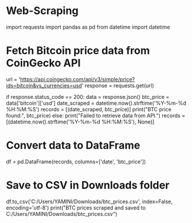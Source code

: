 # Web-Scraping
import requests
import pandas as pd
from datetime import datetime

# Fetch Bitcoin price data from CoinGecko API
url = 'https://api.coingecko.com/api/v3/simple/price?ids=bitcoin&vs_currencies=usd'
response = requests.get(url)

if response.status_code == 200:
    data = response.json()
    btc_price = data['bitcoin']['usd']
    date_scraped = datetime.now().strftime('%Y-%m-%d %H:%M:%S')
    records = [(date_scraped, btc_price)]
    print("BTC price found:", btc_price)
else:
    print("Failed to retrieve data from API.")
    records = [(datetime.now().strftime('%Y-%m-%d %H:%M:%S'), None)]

# Convert data to DataFrame
df = pd.DataFrame(records, columns=['date', 'btc_price'])

# Save to CSV in Downloads folder
df.to_csv('C:/Users/YAMINI/Downloads/btc_prices.csv', index=False, encoding='utf-8')
print("BTC prices scraped and saved to C:/Users/YAMINI/Downloads/btc_prices.csv")
